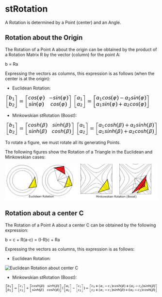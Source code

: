 # stRotation

A Rotation is determined by a Point (center) and an Angle.

## Rotation about the Origin

The Rotation of a Point A about the origin can be obtained by the product of a Rotation Matrix R by the vector (column) for the point A:

b = Ra

Expressing the vectors as columns, this expression is as follows (when the center is at the origin):

* Euclidean Rotation:

![Euclidean Rotation about Origin](https://github.com/probaxeoxebra/probaMinkoski/blob/master/Explicacions/Formulas/EuclidRotation_Matrix.jpg "b is the vector column for the rotation of point A about the origin and an Angle φ")

* Minkowskian stRotation (Boost):

![Minkowskian stRotation about Origin](https://github.com/probaxeoxebra/probaMinkoski/blob/master/Explicacions/Formulas/MinkRotation_Matrix.jpg "b is the vector column for the stRotation (Boost) of point A about the origin and an stAngle β")

To rotate a figure, we must rotate all its generating Points.

The following figures show the Rotation of a Triangle in the Euclidean and Minkowskian cases:

![stRotation](https://github.com/probaxeoxebra/probaMinkoski/blob/master/Explicacions/Images/Rotation_EuclMink.png)


## Rotation about a center C

The Rotation of a Point A about a center C can be obtained by the following expression:

b = c + R(a-c) = (I-R)c + Ra

Expressing the vectors as columns, this expression is as follows:

* Euclidean Rotation:

![Euclidean Rotation about center C](https://github.com/probaxeoxebra/probaMinkoski/blob/master/Explicacions/Formulas/EuclidRotation_Matrix_Center.jpg "b is the vector column for the rotation of point A about the origin and an Angle φ")

* Minkowskian stRotation (Boost):

![Minkowskian stRotation about center C](https://github.com/probaxeoxebra/probaMinkoski/blob/master/Explicacions/Formulas/MinkRotation_Matrix_Center.jpg "b is the vector column for the stRotation (Boost) of point A about the origin and an stAngle β")


